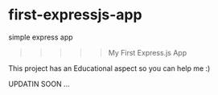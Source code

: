 # first-expressjs-app
simple express app



>>>>> My First Express.js App

This project has an Educational aspect so you can help me :)


UPDATIN SOON ...
